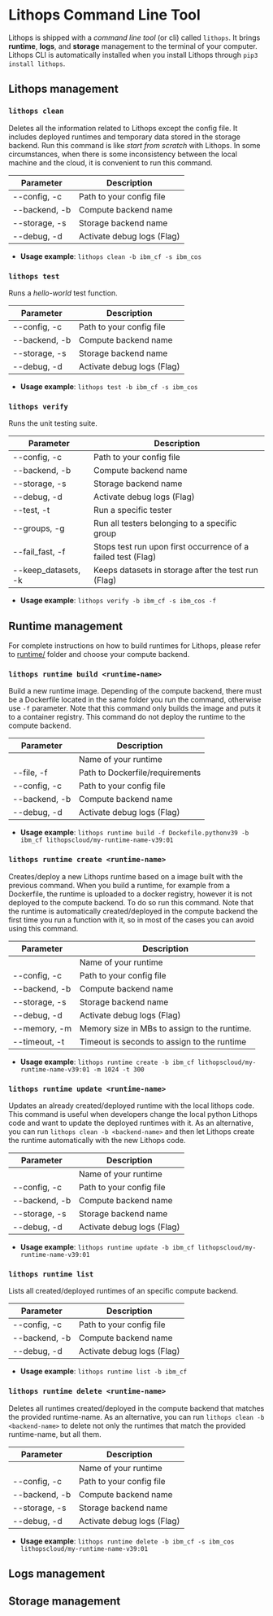 # Lithops Command Line Tool

Lithops is shipped with a *command line tool* (or cli) called `lithops`. It brings **runtime**, **logs**, and **storage** management to the terminal of your computer. Lithops CLI is automatically installed when you install Lithops through `pip3 install lithops`.


## Lithops management

### `lithops clean`
Deletes all the information related to Lithops except the config file. It includes deployed runtimes and temporary data stored in the storage backend.
Run this command is like *start from scratch* with Lithops. In some circumstances, when there is some inconsistency between the local machine and the cloud,  it is convenient to run this command.

|Parameter | Description|
|---|---|
|--config, -c | Path to your config file|
|--backend, -b |  Compute backend name|
|--storage, -s | Storage backend name|
|--debug, -d | Activate debug logs (Flag)|

* **Usage example**:
   `lithops clean -b ibm_cf -s ibm_cos`


### `lithops test`
Runs a *hello-world* test function.

|Parameter | Description|
|---|---|
|--config, -c | Path to your config file|
|--backend, -b |  Compute backend name|
|--storage, -s | Storage backend name|
|--debug, -d | Activate debug logs (Flag)|

* **Usage example**:
   `lithops test -b ibm_cf -s ibm_cos`


### `lithops verify`
Runs the unit testing suite.

|Parameter | Description|
|---|---|
|--config, -c | Path to your config file|
|--backend, -b |  Compute backend name|
|--storage, -s | Storage backend name|
|--debug, -d | Activate debug logs (Flag)|
|--test, -t | Run a specific tester |
|--groups, -g |  Run all testers belonging to a specific group |
|--fail_fast, -f | Stops test run upon first occurrence of a failed test (Flag)|
|--keep_datasets, -k | Keeps datasets in storage after the test run (Flag)|


* **Usage example**:
   `lithops verify -b ibm_cf -s ibm_cos -f`


## Runtime management
For complete instructions on how to build runtimes for Lithops, please refer to [runtime/](../runtime) folder and choose your compute backend.


### `lithops runtime build <runtime-name>`
Build a new runtime image. Depending of the compute backend, there must be a Dockerfile located in the same folder you run the command, otherwise use `-f` parameter. Note that this command only builds the image and puts it to a container registry. This command do not deploy the runtime to the compute backend.

|Parameter | Description|
|---|---|
|<runtime-name>| Name of your runtime|
|--file, -f | Path to Dockerfile/requirements|
|--config, -c | Path to your config file|
|--backend, -b |  Compute backend name|
|--debug, -d | Activate debug logs (Flag)|


* **Usage example**:
   `lithops runtime build -f Dockefile.pythonv39 -b ibm_cf lithopscloud/my-runtime-name-v39:01`


### `lithops runtime create <runtime-name>`
Creates/deploy a new Lithops runtime based on a image built with the previous command. When you build a runtime, for example from a Dockerfile, the runtime is uploaded to a docker registry, however it is not deployed to the compute backend. To do so run this command. Note that the runtime is automatically created/deployed in the compute backend the first time you run a function with it, so in most of the cases you can avoid using this command.

|Parameter | Description|
|---|---|
|<runtime-name>| Name of your runtime|
|--config, -c | Path to your config file|
|--backend, -b |  Compute backend name|
|--storage, -s | Storage backend name|
|--debug, -d | Activate debug logs (Flag)|
|--memory, -m | Memory size in MBs to assign to the runtime.|
|--timeout, -t | Timeout is seconds to assign to the runtime|


* **Usage example**:
   `lithops runtime create -b ibm_cf lithopscloud/my-runtime-name-v39:01 -m 1024 -t 300`


### `lithops runtime update <runtime-name>`
Updates an already created/deployed runtime with the local lithops code. This command is useful when developers change the local python Lithops code and want to update the deployed runtimes with it. As an alternative, you can run `lithops clean -b <backend-name>` and then let Lithops create the runtime automatically with the new Lithops code.

|Parameter | Description|
|---|---|
|<runtime-name>| Name of your runtime|
|--config, -c | Path to your config file|
|--backend, -b |  Compute backend name|
|--storage, -s | Storage backend name|
|--debug, -d | Activate debug logs (Flag)|


* **Usage example**:
   `lithops runtime update -b ibm_cf lithopscloud/my-runtime-name-v39:01`


### `lithops runtime list`
Lists all created/deployed runtimes of an specific compute backend.

|Parameter | Description|
|---|---|
|--config, -c | Path to your config file|
|--backend, -b |  Compute backend name|
|--debug, -d | Activate debug logs (Flag)|


* **Usage example**:
   `lithops runtime list -b ibm_cf`


### `lithops runtime delete <runtime-name>`
Deletes all runtimes created/deployed in the compute backend that matches the provided runtime-name. As an alternative, you can run `lithops clean -b <backend-name>` to delete not only the runtimes that match the provided runtime-name, but all them.

|Parameter | Description|
|---|---|
|<runtime-name>| Name of your runtime|
|--config, -c | Path to your config file|
|--backend, -b |  Compute backend name|
|--storage, -s | Storage backend name|
|--debug, -d | Activate debug logs (Flag)|

* **Usage example**:
   `lithops runtime delete -b ibm_cf -s ibm_cos lithopscloud/my-runtime-name-v39:01`


## Logs management




## Storage management